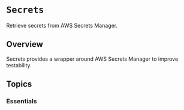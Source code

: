 # ``Secrets``

Retrieve secrets from AWS Secrets Manager.

## Overview

Secrets provides a wrapper around AWS Secrets Manager to improve testability.

## Topics

### Essentials
